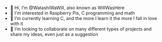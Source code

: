 - 👋 Hi, I’m @WatashiWaWill, also known as WillWasHere
- 🧐 I'm interested in Raspberry Pis, C programming and math
- 🌱 I’m currently learning C, and the more I learn it the more I fall in love with it
- 💞️ I’m looking to collaborate on many different types of projects and share my ideas, even just as a suggestion
